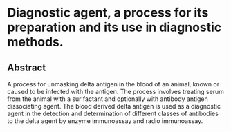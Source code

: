 # Diagnostic agent, a process for its preparation and its use in diagnostic methods.

## Abstract
A process for unmasking delta antigen in the blood of an animal, known or caused to be infected with the antigen. The process involves treating serum from the animal with a sur factant and optionally with antibody antigen dissociating agent. The blood derived delta antigen is used as a diagnostic agent in the detection and determination of different classes of antibodies to the delta agent by enzyme immunoassay and radio immunoassay.